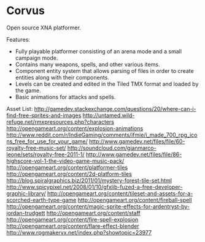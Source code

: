 Corvus
======

Open source XNA platformer.

Features:
- Fully playable platformer consisting of an arena mode and a small campaign mode.
- Contains many weapons, spells, and other various items.
- Component entity system that allows parsing of files in order to create entities along with their components.
- Levels can be created and edited in the Tiled TMX format and loaded by the game.
- Basic animations for attacks and spells.

Asset List:
http://gamedev.stackexchange.com/questions/20/where-can-i-find-free-sprites-and-images
http://untamed.wild-refuge.net/rmxpresources.php?characters
http://opengameart.org/content/explosion-animations
http://www.reddit.com/r/IndieGaming/comments/ifmie/i_made_700_rpg_icons_free_for_use_for_your_game/
http://www.gamedev.net/files/file/60-royalty-free-music-set/
http://soundcloud.com/gianmarco-leone/sets/royalty-free-2011-1/
http://www.gamedev.net/files/file/86-highscore-vol-1-the-video-game-music-pack/
http://opengameart.org/content/platformer-tiles 
http://opengameart.org/content/2d-platform-tiles
http://blog.spiralgraphics.biz/2011/01/mystery-forest-tile-set.html
http://www.spicypixel.net/2008/01/10/gfxlib-fuzed-a-free-developer-graphic-library/
http://opengameart.org/content/tileset-and-assets-for-a-scorched-earth-type-game
http://opengameart.org/content/fireball-spell
http://opengameart.org/content/magic-sprite-effects-for-ardentryst-by-jordan-trudgett
http://opengameart.org/content/staff
http://opengameart.org/content/fire-spell-explosion
http://opengameart.org/content/flare-effect-blender
http://www.rpgmakervx.net/index.php?showtopic=23977



